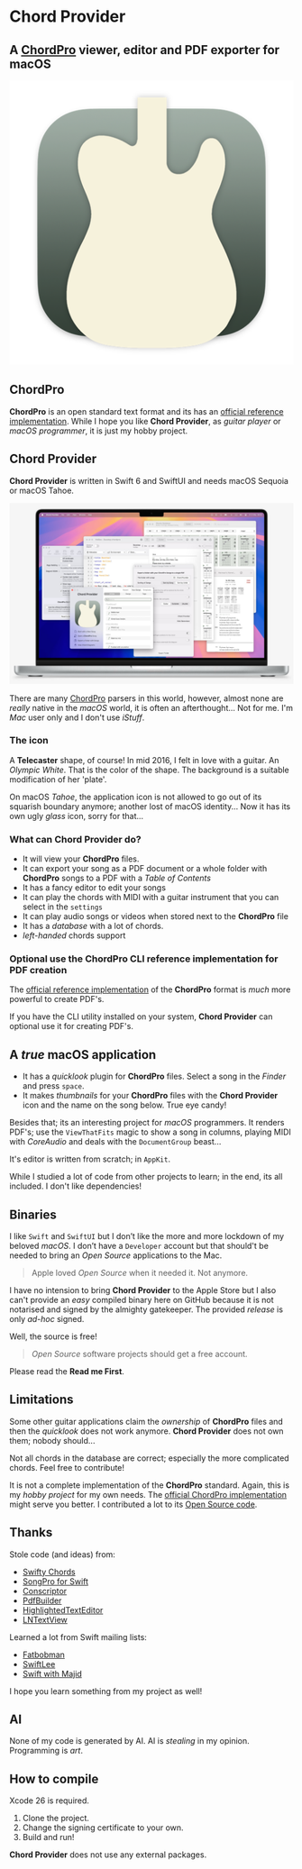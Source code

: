 # Chord Provider

## A [ChordPro](https://www.chordpro.org) viewer, editor and PDF exporter for macOS

![Icon](https://github.com/Desbeers/Chord-Provider/raw/main/Images/icon.png)

## ChordPro

**ChordPro** is an open standard text format and its has an [official reference implementation](https://www.chordpro.org/chordpro/chordpro-directives/). While I hope you like **Chord Provider**, as *guitar player* or *macOS programmer*, it is just my hobby project.

## Chord Provider

**Chord Provider** is written in Swift 6 and SwiftUI and needs macOS Sequoia or macOS Tahoe.

![Chord Provider](https://github.com/Desbeers/Chord-Provider/raw/main/Images/screenshot-macOS.jpg)

There are many [ChordPro](https://www.chordpro.org) parsers in this world, however, almost none are *really* native in the *macOS* world, it is often an afterthought... Not for me. I'm *Mac* user only and I don't use *iStuff*.

### The icon

A **Telecaster** shape, of course! In mid 2016, I felt in love with a guitar. An *Olympic White*. That is the color of the shape. The background is a suitable modification of her 'plate'.

On macOS *Tahoe*, the application icon is not allowed to go out of its squarish boundary anymore; another lost of macOS identity... Now it has its own ugly *glass* icon, sorry for that...

### What can **Chord Provider** do?

- It will view your **ChordPro** files.
- It can export your song as a PDF document or a whole folder with **ChordPro** songs to a PDF with a *Table of Contents*
- It has a fancy editor to edit your songs
- It can play the chords with MIDI with a guitar instrument that you can select in the `settings`
- It can play audio songs or videos when stored next to the **ChordPro** file
- It has a *database* with a lot of chords.
- *left-handed* chords support

### Optional use the **ChordPro CLI reference implementation** for PDF creation

The [official reference implementation](https://www.chordpro.org/) of the **ChordPro** format is *much* more powerful to create PDF's.

If you have the CLI utility installed on your system, **Chord Provider** can optional use it for creating PDF's.

## A *true* macOS application

- It has a *quicklook* plugin for **ChordPro** files. Select a song in the *Finder* and press `space`.
- It makes *thumbnails* for your **ChordPro** files with the **Chord Provider** icon and the name on the song below. True eye candy!

Besides that; its an interesting project for *macOS* programmers. It renders PDF's; use the `ViewThatFits` magic to show a song in columns, playing MIDI with *CoreAudio* and deals with the `DocumentGroup` beast...

It's editor is written from scratch; in `AppKit`.

While I studied a lot of code from other projects to learn; in the end, its all included. I don't like dependencies!

## Binaries

I like `Swift` and `SwiftUI` but I don’t like the more and more lockdown of my beloved *macOS*. I don’t have a `Developer` account but that should't be needed to bring an *Open Source* applications to the Mac.

> Apple loved *Open Source* when it needed it. Not anymore.

I have no intension to bring **Chord Provider** to the Apple Store but I also can't provide an *easy* compiled binary here on GitHub because it is not notarised and signed by the almighty gatekeeper. The provided *release* is only *ad-hoc* signed.

Well, the source is free!

> *Open Source* software projects should get a free account.

Please read the **Read me First**.
  
## Limitations

Some other guitar applications claim the *ownership* of **ChordPro** files and then the *quicklook* does not work anymore. **Chord Provider** does not own them; nobody should...

Not all chords in the database are correct; especially the more complicated chords. Feel free to contribute!

It is not a complete implementation of the **ChordPro** standard. Again, this is my *hobby project* for my own needs. The [official ChordPro implementation](https://www.chordpro.org/) might serve you better. I contributed a lot to its [Open Source code](https://github.com/ChordPro/chordpro).

## Thanks

Stole code (and ideas) from:
- [Swifty Chords](https://github.com/BeauNouvelle/SwiftyGuitarChords)
- [SongPro for Swift](https://github.com/SongProOrg/songpro-swift)
- [Conscriptor](https://github.com/dbarsamian/conscriptor)
- [PdfBuilder](https://github.com/atrbx5/PdfBuilder)
- [HighlightedTextEditor](https://github.com/kyle-n/HighlightedTextEditor)
- [LNTextView](https://github.com/JonWorms/LNTextView)

Learned a lot from Swift mailing lists:
- [Fatbobman](https://fatbobman.com/en/)
- [SwiftLee](https://www.avanderlee.com)
- [Swift with Majid](https://swiftwithmajid.com)

I hope you learn something from my project as well!

## AI

None of my code is generated by AI. AI is *stealing* in my opinion. Programming is *art*.

## How to compile

Xcode 26 is required.

1. Clone the project.
2. Change the signing certificate to your own.
2. Build and run!

**Chord Provider** does not use any external packages.
